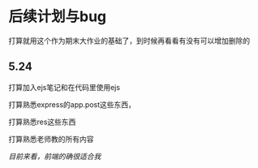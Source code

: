 # 后续计划与bug

打算就用这个作为期末大作业的基础了，到时候再看看有没有可以增加删除的

## 5.24

打算加入ejs笔记和在代码里使用ejs

打算熟悉express的app.post这些东西，

打算熟悉res这些东西

打算熟悉老师教的所有内容

*目前来看，前端的确很适合我*

